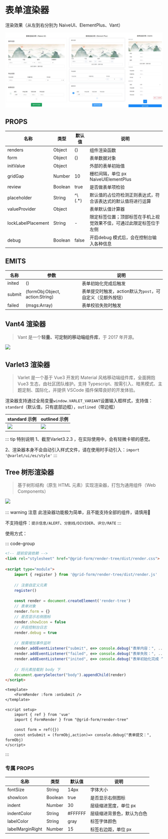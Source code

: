 # 表单渲染器

渲染效果（从左到右分别为 NaiveUI、ElementPlus、Vant）

![](/renders.webp)

## PROPS

名称|类型|默认值|说明
-|-|-|-
renders|Object|{}|组件渲染函数
form|Object|{}|表单数据对象
initValue|Object||外部的表单初始值
gridGap|Number|10|栅栏间隔，单位 px <Badge>NaiveUI</Badge><Badge>ElementPlus</Badge>
review|Boolean|true|是否做表单项检验
placeholder|String|^\\${(.*)}$|默认值的占位符检测正则表达式，符合该表达式的默认值将进行运算
valueProvider|Object||表单默认值计算器
lockLabelPlacement|String|-|限定标签位置；顶部标签在手机上视觉效果不佳，可通过此限定标签位于左侧
debug|Boolean|false|开启debug 模式后，会在控制台输入各种信息

## EMITS

名称|参数|说明
-|-|-
inited|()|表单初始化完成后触发
submit|(formObj:Object, action:String)|表单提交时触发，action默认为`post`，可自定义（见额外按钮）
failed|(msgs:Array)|表单校验失败时触发

## Vant4 渲染器
> Vant 是一个**轻量、可定制的移动端组件库**，于 2017 年开源。

![](/screenshot/render-vant.webp)


## Varlet3 渲染器
> Varlet 是一个基于 Vue3 开发的 Material 风格移动端组件库，全面拥抱 Vue3 生态，由社区团队维护。支持 Typescript、按需引入、暗黑模式、主题定制、国际化，并提供 VSCode 插件保障良好的开发体验。

渲染器支持通过全局变量`window.VARLET_VARIANT`设置输入框样式，支持值： `standard`（默认值，只有底部边框），`outlined`（带边框）

standard 示例|outlined 示例
-|-
![](/screenshot/render-varlet.webp)|![](/screenshot/render-varlet-outline.webp)

::: tip 特别说明
1、截至Varlet<Badge>3.2.3</Badge> ，在实际使用中，会有轻微卡顿的感觉。

2、渲染器本身不会自动引入样式文件，请在使用时手动引入：`import '@varlet/ui/es/style'`
:::

## Tree 树形渲染器
> 基于树形结构（原生 HTML 元素）实现渲染器，打包为通用组件（Web Components）

![](/screenshot/render-tree.webp)

::: warning 注意
此渲染器功能极为简单，且不能支持全部的组件，请慎用🙂

不支持组件：`提示信息/ALERT`、`分割线/DIVIDER`、`评分/RATE`
:::

使用方式：

::: code-group
```html [原生/WebComponent]
<!-- 提前安装依赖 -->
<link rel="stylesheet" href="@grid-form/render-tree/dist/render.css">

<script type="module">
    import { register } from '@grid-form/render-tree/dist/render.js'
    
    // 注册自定义元素
    register()

    const render = document.createElement('render-tree')
    // 表单对象
    render.form = {}
    // 是否显示右侧图标            
    render.showIcon = false
    // 开启控制台日志
    render.debug = true

    // 按需增加事件监听
    render.addEventListener("submit", e=> console.debug("表单内容：", ...e.detail))
    render.addEventListener("failed", e=> console.debug("表单失败：", ...e.detail))
    render.addEventListener("inited", e=> console.debug("表单初始化完成 ^.^"))

    // 将元素挂载到 body 下
    document.querySelector("body").appendChild(render)
</script>
```

```js-vue [Vue]
<template>
    <FormRender :form :onSubmit />
</template>

<script setup>
    import { ref } from 'vue'
    import { FormRender } from "@grid-form/render-tree"

    const form = ref({})
    const onSubmit = (formObj,action)=> console.debug("表单提交：", formObj)
</script>
```
:::

### 专属 PROPS

名称|类型|默认值|说明
-|-|-|-
fontSize|String|14px|字体大小
showIcon|Boolean|true|是否显示右侧图标
indent|Number|30|层级缩进宽度，单位 px
indentColor|String|#FFFFFF|层级缩进背景色，默认为白色
labelColor|String|gray|标签字体颜色
labelMarginRight|Number|15|标签右边距，单位 px
